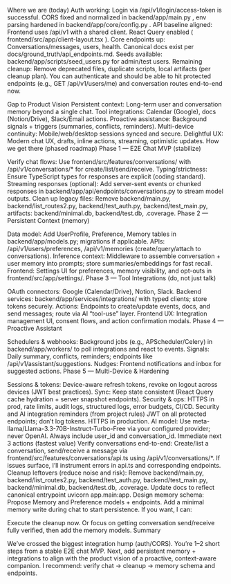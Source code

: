 Where we are (today)
Auth working: Login via /api/v1/login/access-token is successful. CORS fixed and normalized in 
backend/app/main.py
, env parsing hardened in 
backend/app/core/config.py
.
API baseline aligned: Frontend uses /api/v1 with a shared client. React Query enabled (
frontend/src/app/client-layout.tsx
).
Core endpoints up: Conversations/messages, users, health. Canonical docs exist per docs/ground_truth/api_endpoints.md.
Seeds available: 
backend/app/scripts/seed_users.py
 for admin/test users.
Remaining cleanup: Remove deprecated files, duplicate scripts, local artifacts (per cleanup plan).
You can authenticate and should be able to hit protected endpoints (e.g., GET /api/v1/users/me) and conversation routes end-to-end now.

Gap to Product Vision
Persistent context: Long-term user and conversation memory beyond a single chat.
Tool integrations: Calendar (Google), docs (Notion/Drive), Slack/Email actions.
Proactive assistance: Background signals + triggers (summaries, conflicts, reminders).
Multi-device continuity: Mobile/web/desktop sessions synced and secure.
Delightful UX: Modern chat UX, drafts, inline actions, streaming, optimistic updates.
How we get there (phased roadmap)
Phase 1 — E2E Chat MVP (stabilize)

Verify chat flows: Use frontend/src/features/conversations/ with /api/v1/conversations/* for create/list/send/receive.
Typing/strictness: Ensure TypeScript types for responses are explicit (coding standard).
Streaming responses (optional): Add server-sent events or chunked responses in 
backend/app/api/endpoints/conversations.py
 to stream model outputs.
Clean up legacy files: Remove backend/main.py, backend/list_routes2.py, backend/test_auth.py, backend/test_main.py, artifacts: backend/minimal.db, backend/test.db, .coverage.
Phase 2 — Persistent Context (memory)

Data model: Add UserProfile, Preference, Memory tables in backend/app/models.py; migrations if applicable.
APIs: /api/v1/users/preferences, /api/v1/memories (create/query/attach to conversations).
Inference context: Middleware to assemble conversation + user memory into prompts; store summaries/embeddings for fast recall.
Frontend: Settings UI for preferences, memory visibility, and opt-outs in frontend/src/app/settings/.
Phase 3 — Tool Integrations (do, not just talk)

OAuth connectors: Google (Calendar/Drive), Notion, Slack.
Backend services: backend/app/services/integrations/ with typed clients; store tokens securely.
Actions: Endpoints to create/update events, docs, and send messages; route via AI “tool-use” layer.
Frontend UX: Integration management UI, consent flows, and action confirmation modals.
Phase 4 — Proactive Assistant

Schedulers & webhooks: Background jobs (e.g., APScheduler/Celery) in backend/app/workers/ to poll integrations and react to events.
Signals: Daily summary, conflicts, reminders; endpoints like /api/v1/assistant/suggestions.
Nudges: Frontend notifications and inbox for suggested actions.
Phase 5 — Multi-Device & Hardening

Sessions & tokens: Device-aware refresh tokens, revoke on logout across devices (JWT best practices).
Sync: Keep state consistent (React Query cache hydration + server snapshot endpoints).
Security & ops: HTTPS in prod, rate limits, audit logs, structured logs, error budgets, CI/CD.
Security and AI integration reminders (from project rules)
JWT on all protected endpoints; don’t log tokens.
HTTPS in production.
AI model: Use meta-llama/Llama-3.3-70B-Instruct-Turbo-Free via your configured provider; never OpenAI. Always include user_id and conversation_id.
Immediate next 3 actions (fastest value)
Verify conversations end-to-end:
Create/list a conversation, send/receive a message via 
frontend/src/features/conversations/api.ts
 using /api/v1/conversations/*.
If issues surface, I’ll instrument errors in 
api.ts
 and corresponding endpoints.
Cleanup leftovers (reduce noise and risk):
Remove backend/main.py, backend/list_routes2.py, backend/test_auth.py, backend/test_main.py, backend/minimal.db, backend/test.db, .coverage.
Update docs to reflect canonical entrypoint uvicorn app.main:app.
Design memory schema:
Propose Memory and Preference models + endpoints.
Add a minimal memory write during chat to start persistence.
If you want, I can:

Execute the cleanup now.
Or focus on getting conversation send/receive fully verified, then add the memory models.
Summary

We’ve crossed the biggest integration hump (auth/CORS). You’re 1–2 short steps from a stable E2E chat MVP.
Next, add persistent memory + integrations to align with the product vision of a proactive, context-aware companion.
I recommend: verify chat → cleanup → memory schema and endpoints.